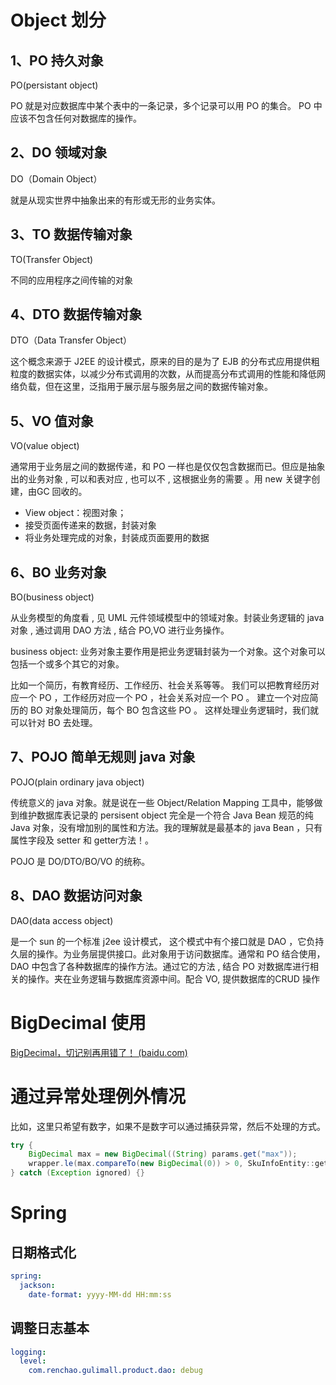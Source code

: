 # Object 划分

## 1、PO 持久对象

PO(persistant object) 

PO 就是对应数据库中某个表中的一条记录，多个记录可以用 PO 的集合。 PO 中应该不包含任何对数据库的操作。

## 2、DO 领域对象

DO（Domain Object）

就是从现实世界中抽象出来的有形或无形的业务实体。

## 3、TO 数据传输对象

TO(Transfer Object) 

不同的应用程序之间传输的对象

## 4、DTO 数据传输对象

DTO（Data Transfer Object）

这个概念来源于 J2EE 的设计模式，原来的目的是为了 EJB 的分布式应用提供粗粒度的数据实体，以减少分布式调用的次数，从而提高分布式调用的性能和降低网络负载，但在这里，泛指用于展示层与服务层之间的数据传输对象。

## 5、VO 值对象

VO(value object)

通常用于业务层之间的数据传递，和 PO 一样也是仅仅包含数据而已。但应是抽象出的业务对象 , 可以和表对应 , 也可以不 , 这根据业务的需要 。用 new 关键字创建，由GC 回收的。

- View object：视图对象；
- 接受页面传递来的数据，封装对象
- 将业务处理完成的对象，封装成页面要用的数据

## 6、BO 业务对象

BO(business object)

从业务模型的角度看 , 见 UML 元件领域模型中的领域对象。封装业务逻辑的 java 对象 , 通过调用 DAO 方法 , 结合 PO,VO 进行业务操作。

business object: 业务对象主要作用是把业务逻辑封装为一个对象。这个对象可以包括一个或多个其它的对象。 

比如一个简历，有教育经历、工作经历、社会关系等等。 我们可以把教育经历对应一个 PO ，工作经历对应一个 PO ，社会关系对应一个 PO 。 建立一个对应简历的 BO 对象处理简历，每个 BO 包含这些 PO 。 这样处理业务逻辑时，我们就可以针对 BO 去处理。

## 7、POJO 简单无规则 java 对象

POJO(plain ordinary java object)

传统意义的 java 对象。就是说在一些 Object/Relation Mapping 工具中，能够做到维护数据库表记录的 persisent object 完全是一个符合 Java Bean 规范的纯 Java 对象，没有增加别的属性和方法。我的理解就是最基本的 java Bean ，只有属性字段及 setter 和 getter方法！。

POJO 是 DO/DTO/BO/VO 的统称。

## 8、DAO 数据访问对象

DAO(data access object)

是一个 sun 的一个标准 j2ee 设计模式， 这个模式中有个接口就是 DAO ，它负持久层的操作。为业务层提供接口。此对象用于访问数据库。通常和 PO 结合使用， DAO 中包含了各种数据库的操作方法。通过它的方法 , 结合 PO 对数据库进行相关的操作。夹在业务逻辑与数据库资源中间。配合 VO, 提供数据库的CRUD 操作

# BigDecimal 使用

[BigDecimal，切记别再用错了！ (baidu.com)](https://baijiahao.baidu.com/s?id=1737920008825268771&wfr=spider&for=pc)



# 通过异常处理例外情况

比如，这里只希望有数字，如果不是数字可以通过捕获异常，然后不处理的方式。

```java
try {
    BigDecimal max = new BigDecimal((String) params.get("max"));
    wrapper.le(max.compareTo(new BigDecimal(0)) > 0, SkuInfoEntity::getPrice, max);
} catch (Exception ignored) {}
```





# Spring

## 日期格式化

```yaml
spring:
  jackson:
    date-format: yyyy-MM-dd HH:mm:ss
```

## 调整日志基本

```yaml
logging:
  level:
    com.renchao.gulimall.product.dao: debug
```



